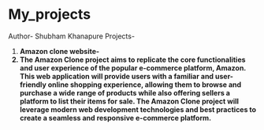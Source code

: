 # My_projects
Author- Shubham Khanapure
Projects-
1) <b>Amazon clone website-
2) The Amazon Clone project aims to replicate the core functionalities and user experience of the popular e-commerce platform, Amazon. This web application will provide users with a familiar and user-friendly online shopping experience, allowing them to browse and purchase a wide range of products while also offering sellers a platform to list their items for sale. The Amazon Clone project will leverage modern web development technologies and best practices to create a seamless and responsive e-commerce platform.
